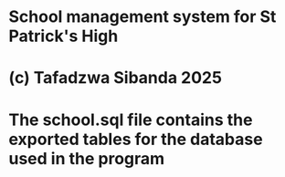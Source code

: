 # School management system for St Patrick's High
# (c) Tafadzwa Sibanda 2025
# The school.sql file contains the exported tables for the database used in the program